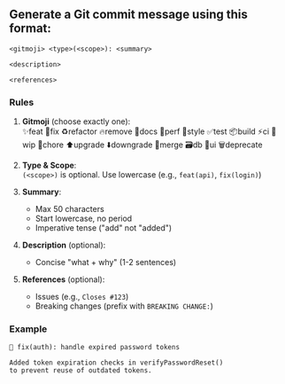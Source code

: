 
## Generate a Git commit message using this format:

```
<gitmoji> <type>(<scope>): <summary>

<description>

<references>
```

### Rules
1. **Gitmoji** (choose exactly one):  
   ✨feat 🐛fix ♻️refactor 🔥remove 📝docs 🚀perf 🎨style ✅test 📦️build ⚡️ci 🚧wip 🔧chore ⬆️upgrade ⬇️downgrade 🔀merge 🗃️db 💄ui 🗑️deprecate

2. **Type & Scope**:  
   `(<scope>)` is optional. Use lowercase (e.g., `feat(api)`, `fix(login)`)

3. **Summary**:  
   - Max 50 characters  
   - Start lowercase, no period  
   - Imperative tense ("add" not "added")

4. **Description** (optional):  
   - Concise "what + why" (1-2 sentences)

5. **References** (optional):  
   - Issues (e.g., `Closes #123`)  
   - Breaking changes (prefix with `BREAKING CHANGE:`)

### Example
```
🐛 fix(auth): handle expired password tokens

Added token expiration checks in verifyPasswordReset() 
to prevent reuse of outdated tokens.

```
